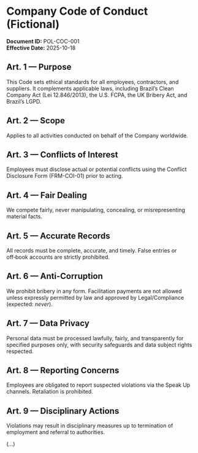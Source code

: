 # Company Code of Conduct (Fictional)

**Document ID:** POL-COC-001  
**Effective Date:** 2025-10-18  

## Art. 1 — Purpose
This Code sets ethical standards for all employees, contractors, and suppliers. It complements applicable laws, including Brazil’s Clean Company Act (Lei 12.846/2013), the U.S. FCPA, the UK Bribery Act, and Brazil’s LGPD.

## Art. 2 — Scope
Applies to all activities conducted on behalf of the Company worldwide.

## Art. 3 — Conflicts of Interest
Employees must disclose actual or potential conflicts using the Conflict Disclosure Form (FRM-COI-01) prior to acting.

## Art. 4 — Fair Dealing
We compete fairly, never manipulating, concealing, or misrepresenting material facts.

## Art. 5 — Accurate Records
All records must be complete, accurate, and timely. False entries or off‑book accounts are strictly prohibited.

## Art. 6 — Anti-Corruption
We prohibit bribery in any form. Facilitation payments are not allowed unless expressly permitted by law and approved by Legal/Compliance (expected: *never*).

## Art. 7 — Data Privacy
Personal data must be processed lawfully, fairly, and transparently for specified purposes only, with security safeguards and data subject rights respected.

## Art. 8 — Reporting Concerns
Employees are obligated to report suspected violations via the Speak Up channels. Retaliation is prohibited.

## Art. 9 — Disciplinary Actions
Violations may result in disciplinary measures up to termination of employment and referral to authorities.

(...)